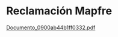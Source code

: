# Reclamación Mapfre

[Documento_0900ab44b1ff0332.pdf](Reclamacio%CC%81n%20Mapfre%20db04228c81dd4d7f9a5888ab46c45cd7/Documento_0900ab44b1ff0332.pdf)
